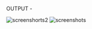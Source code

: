 OUTPUT -


![screenshorts2](https://github.com/Ravi-710/Ravi-710/assets/98272814/8ef87238-5b87-4c4f-9e2a-432a56fbe312)
![screenshots](https://github.com/Ravi-710/Ravi-710/assets/98272814/118b1797-07b5-4270-b28b-6e35dd2600ff)
